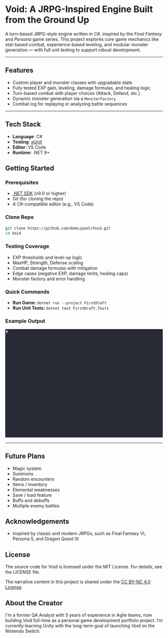 # Void: A JRPG-Inspired Engine Built from the Ground Up

A turn-based JRPG-style engine written in C#, inspired by the *Final Fantasy* and *Persona* game series.
This project explores core game mechanics like stat-based combat, experience-based leveling, and modular monster generation — with full unit testing to support robust development.

---

## Features

- Custom player and monster classes with upgradable stats
- Fully tested EXP gain, leveling, damage formulas, and healing logic
- Turn-based combat with player choices (Attack, Defend, etc.)
- Dynamic monster generation via a `MonsterFactory`
- Combat log for replaying or analyzing battle sequences

---

## Tech Stack

- **Language**: C#
- **Testing**: [xUnit](https://xunit.net/)
- **Editor**: VS Code
- **Runtime**: .NET 9+

## Getting Started

### Prerequisites

- [.NET SDK](https://dotnet.microsoft.com/en-us/download) (v9.0 or higher)
- Git (for cloning the repo)
- A C#-compatible editor (e.g., VS Code)

### Clone Repo

```bash
git clone https://github.com/demiipoet/Void.git
cd Void
```

### Testing Coverage
- EXP thresholds and level-up logic
- MaxHP, Strength, Defense scaling
- Combat damage formulas with mitigation
- Edge cases (negative EXP, damage limits, healing caps)
- Monster factory and error handling

### Quick Commands
- **Run Game:** `dotnet run --project FirstDraft`
- **Run Unit Tests:** `dotnet test FirstDraft.Tests`

### Example Output
![Void Turn-Based Combat Demo](https://github.com/demiipoet/Void/blob/main/demo/updated_combat_demo.gif)

---

## Future Plans
- Magic system
- Summons
- Random encounters
- Items / inventory
- Elemental weaknesses
- Save / load feature
- Buffs and debuffs
- Multiple enemy battles

## Acknowledgements
- Inspired by classic and modern JRPGs, such as Final Fantasy VI, Persona 5, and Dragon Quest IX

## License
The source code for Void is licensed under the MIT License. For details, see the LICENSE file.

The narrative content in this project is shared under the [CC BY-NC 4.0 License](https://creativecommons.org/licenses/by-nc/4.0/).

## About the Creator

I'm a former QA Analyst with 5 years of experience in Agile teams, now building *Void* full-time as a personal game development portfolio project. I’m currently learning Unity with the long-term goal of launching *Void* on the Nintendo Switch.


